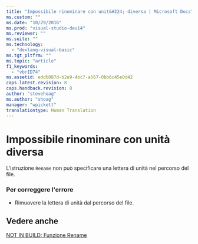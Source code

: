 ```yaml
---
title: "Impossibile rinominare con unit&#224; diversa | Microsoft Docs"
ms.custom: ""
ms.date: "10/29/2016"
ms.prod: "visual-studio-dev14"
ms.reviewer: ""
ms.suite: ""
ms.technology: 
  - "devlang-visual-basic"
ms.tgt_pltfrm: ""
ms.topic: "article"
f1_keywords: 
  - "vbrID74"
ms.assetid: eddb087d-b2e9-4bc7-a567-0bb6c45e0d42
caps.latest.revision: 8
caps.handback.revision: 8
author: "stevehoag"
ms.author: "shoag"
manager: "wpickett"
translationtype: Human Translation
---
```

# Impossibile rinominare con unit&#224; diversa
L'istruzione `Rename` non può specificare una lettera di unità nel percorso del file.  
  
### Per correggere l'errore  
  
-   Rimuovere la lettera di unità dal percorso del file.  
  
## Vedere anche  
 [NOT IN BUILD: Funzione Rename](http://msdn.microsoft.com/it-it/464062d8-2320-4305-8a8c-1f43e96c94df)